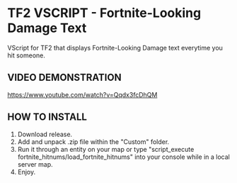 # TF2 VSCRIPT - Fortnite-Looking Damage Text
VScript for TF2 that displays Fortnite-Looking Damage text everytime you hit someone.

## VIDEO DEMONSTRATION
https://www.youtube.com/watch?v=Qqdx3fcDhQM

## HOW TO INSTALL
1. Download release.
2. Add and unpack .zip file within the "Custom" folder.
3. Run it through an entity on your map or type "script_execute fortnite_hitnums/load_fortnite_hitnums" into your console while in a local server map.
4. Enjoy.
